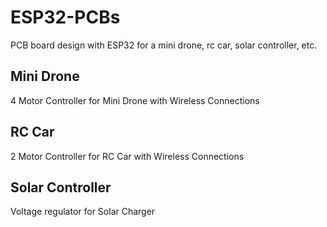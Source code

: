 # ESP32-PCBs

PCB board design with ESP32 for a mini drone, rc car, solar controller, etc.

## Mini Drone

4 Motor Controller for Mini Drone with Wireless Connections

## RC Car

2 Motor Controller for RC Car with Wireless Connections

## Solar Controller

Voltage regulator for Solar Charger

